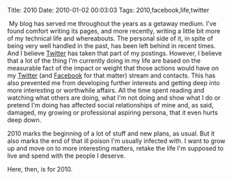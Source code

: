 Title: 2010
Date: 2010-01-02 00:03:03
Tags: 2010,facebook,life,twitter

<p>&nbsp;My blog has served me throughout the years as a getaway medium. I've found comfort writing its pages, and more recently, writing a little bit more of my technical life and whereabouts. The personal side of it, in spite of being very well handled in the past, has been left behind in recent times. And I believe <a href="http://twitter.com">Twitter</a> has taken that part of my postings. However, I believe that a lot of the thing I'm currently doing in my life are based on the measurable fact of the impact or weight that those actions would have on my <a href="http://twitter.com/habanerd">Twitter</a> (and <a href="http://facebook.com/damog">Facebook</a> for that matter) stream and contacts. This has also prevented me from developing further interests and getting deep into more interesting or worthwhile affairs. All the time spent reading and watching what others are doing, what I'm not doing and show what I do or pretend I'm doing has affected social relationships of mine and, as said, damaged, my growing or professional aspiring persona, that it even hurts deep down.</p>
<p>2010 marks the beginning of a lot of stuff and new plans, as usual. But it also marks the end of that ill poison I'm usually infected with. I want to grow up and move on to more interesting matters, retake the life I'm supposed to live and spend with the people I deserve.</p>
<p>Here, then, is for 2010.</p>